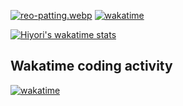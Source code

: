 [![reo-patting.webp](https://i.postimg.cc/RFM2CQFY/reo-patting.webp)](https://postimg.cc/mc5m8973) [![wakatime](https://wakatime.com/badge/user/49dba2c5-26e1-43a7-9d07-e0f8613d1227.svg)](https://wakatime.com/@49dba2c5-26e1-43a7-9d07-e0f8613d1227) 

[![Hiyori's wakatime stats](https://github-readme-stats.vercel.app/api/wakatime?username=hiyori&theme=buefy&range=last_year&is_including_today=true)](https://github.com/anuraghazra/github-readme-stats#wakatime-week-stats) 

## Wakatime coding activity
[![wakatime](https://wakatime.com/share/@hiyori/1138a6b6-052a-48bd-bd02-7b9edff64503.png)](https://wakatime.com/share/embed)
